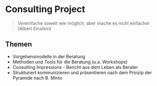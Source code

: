 # Consulting Project

> Vereinfache soweit wie möglich, aber mache es nicht einfacher \(Albert Einstein\)

## Themen

* Vorgehensmodelle in der Beratung
* Methoden und Tools für die Beratung \(u.a. Workshops\)
* Consulting Impressions - Bericht aus dem Leben als Berater
* Strukturiert kommunizieren und präsentieren nach dem Prinzip der Pyramide nach B. Minto

